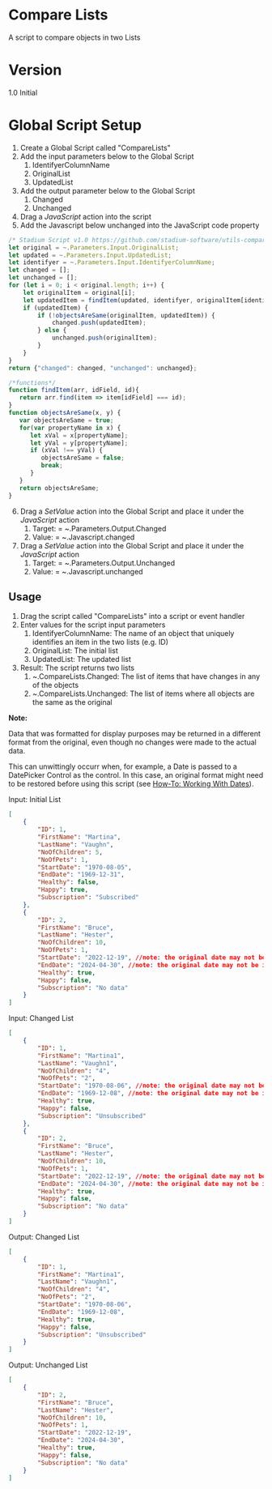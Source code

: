 # Compare Lists

A script to compare objects in two Lists

# Version 

1.0 Initial

# Global Script Setup
1. Create a Global Script called "CompareLists"
2. Add the input parameters below to the Global Script
   1. IdentifyerColumnName
   2. OriginalList
   3. UpdatedList
3. Add the output parameter below to the Global Script
   1. Changed
   2. Unchanged
4. Drag a *JavaScript* action into the script
5. Add the Javascript below unchanged into the JavaScript code property
```javascript
/* Stadium Script v1.0 https://github.com/stadium-software/utils-compare-lists */
let original = ~.Parameters.Input.OriginalList;
let updated = ~.Parameters.Input.UpdatedList;
let identifyer = ~.Parameters.Input.IdentifyerColumnName;
let changed = [];
let unchanged = [];
for (let i = 0; i < original.length; i++) {
    let originalItem = original[i];
    let updatedItem = findItem(updated, identifyer, originalItem[identifyer]);
    if (updatedItem) {
        if (!objectsAreSame(originalItem, updatedItem)) {
            changed.push(updatedItem);
        } else {
            unchanged.push(originalItem);
        }
    }
}
return {"changed": changed, "unchanged": unchanged};

/*functions*/
function findItem(arr, idField, id){
   return arr.find(item => item[idField] === id);
}
function objectsAreSame(x, y) {
   var objectsAreSame = true;
   for(var propertyName in x) {
      let xVal = x[propertyName];
      let yVal = y[propertyName];
      if (xVal !== yVal) {
         objectsAreSame = false;
         break;
      }
   }
   return objectsAreSame;
}
```
6. Drag a *SetValue* action into the Global Script and place it under the *JavaScript* action
   1. Target: = ~.Parameters.Output.Changed
   2. Value: = ~.Javascript.changed
7. Drag a *SetValue* action into the Global Script and place it under the *JavaScript* action
   1. Target: = ~.Parameters.Output.Unchanged
   2. Value: = ~.Javascript.unchanged

## Usage
1. Drag the script called "CompareLists" into a script or event handler
2. Enter values for the script input parameters
   1. IdentifyerColumnName: The name of an object that uniquely identifies an item in the two lists (e.g. ID)
   2. OriginalList: The initial list
   3. UpdatedList: The updated list
3. Result: The script returns two lists
    1. ~.CompareLists.Changed: The list of items that have changes in any of the objects 
    2. ~.CompareLists.Unchanged: The list of items where all objects are the same as the original 

**Note:** 

Data that was formatted for display purposes may be returned in a different format from the original, even though no changes were made to the actual data. 

This can unwittingly occurr when, for example, a Date is passed to a DatePicker Control as the control. In this case, an original format might need to be restored before using this script (see [How-To: Working With Dates](https://github.com/stadium-software/howto-date-formatting)). 

Input: Initial List
```json
[
    {
        "ID": 1,
        "FirstName": "Martina",
        "LastName": "Vaughn",
        "NoOfChildren": 5,
        "NoOfPets": 1,
        "StartDate": "1970-08-05",
        "EndDate": "1969-12-31",
        "Healthy": false,
        "Happy": true,
        "Subscription": "Subscribed"
    },
    {
        "ID": 2,
        "FirstName": "Bruce",
        "LastName": "Hester",
        "NoOfChildren": 10,
        "NoOfPets": 1,
        "StartDate": "2022-12-19", //note: the original date may not be in the same format as the updated date, even though the date is the same
        "EndDate": "2024-04-30", //note: the original date may not be in the same format as the updated date, even though the date is the same
        "Healthy": true,
        "Happy": false,
        "Subscription": "No data"
    }
]
```

Input: Changed List
```json
[
    {
        "ID": 1,
        "FirstName": "Martina1",
        "LastName": "Vaughn1",
        "NoOfChildren": "4",
        "NoOfPets": "2",
        "StartDate": "1970-08-06", //note: the original date may not be in the same format as the updated date, even though the date is the same
        "EndDate": "1969-12-08", //note: the original date may not be in the same format as the updated date, even though the date is the same
        "Healthy": true,
        "Happy": false,
        "Subscription": "Unsubscribed"
    },
    {
        "ID": 2,
        "FirstName": "Bruce",
        "LastName": "Hester",
        "NoOfChildren": 10,
        "NoOfPets": 1,
        "StartDate": "2022-12-19", //note: the original date may not be in the same format as the updated date, even though the date is the same
        "EndDate": "2024-04-30", //note: the original date may not be in the same format as the updated date, even though the date is the same
        "Healthy": true,
        "Happy": false,
        "Subscription": "No data"
    }
]
```

Output: Changed List
```json
[
    {
        "ID": 1,
        "FirstName": "Martina1",
        "LastName": "Vaughn1",
        "NoOfChildren": "4",
        "NoOfPets": "2",
        "StartDate": "1970-08-06",
        "EndDate": "1969-12-08",
        "Healthy": true,
        "Happy": false,
        "Subscription": "Unsubscribed"
    }
]
```

Output: Unchanged List
```json
[
    {
        "ID": 2,
        "FirstName": "Bruce",
        "LastName": "Hester",
        "NoOfChildren": 10,
        "NoOfPets": 1,
        "StartDate": "2022-12-19",
        "EndDate": "2024-04-30",
        "Healthy": true,
        "Happy": false,
        "Subscription": "No data"
    }
]
```